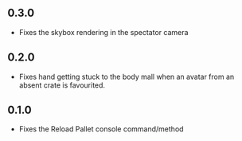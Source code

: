 ## 0.3.0
* Fixes the skybox rendering in the spectator camera

## 0.2.0
* Fixes hand getting stuck to the body mall when an avatar from an absent crate is favourited.

## 0.1.0
* Fixes the Reload Pallet console command/method